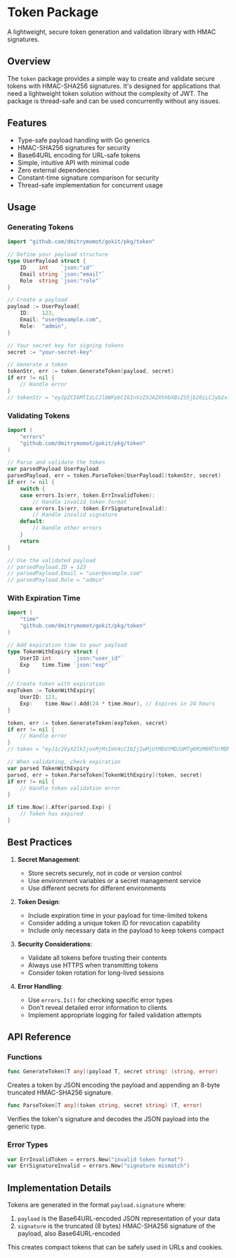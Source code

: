 # Token Package

A lightweight, secure token generation and validation library with HMAC signatures.

## Overview

The `token` package provides a simple way to create and validate secure tokens with HMAC-SHA256 signatures. It's designed for applications that need a lightweight token solution without the complexity of JWT. The package is thread-safe and can be used concurrently without any issues.

## Features

- Type-safe payload handling with Go generics
- HMAC-SHA256 signatures for security
- Base64URL encoding for URL-safe tokens
- Simple, intuitive API with minimal code
- Zero external dependencies
- Constant-time signature comparison for security
- Thread-safe implementation for concurrent usage

## Usage

### Generating Tokens

```go
import "github.com/dmitrymomot/gokit/pkg/token"

// Define your payload structure
type UserPayload struct {
    ID    int    `json:"id"`
    Email string `json:"email"`
    Role  string `json:"role"`
}

// Create a payload
payload := UserPayload{
    ID:    123,
    Email: "user@example.com",
    Role:  "admin",
}

// Your secret key for signing tokens
secret := "your-secret-key"

// Generate a token
tokenStr, err := token.GenerateToken(payload, secret)
if err != nil {
    // Handle error
}
// tokenStr = "eyJpZCI6MTIzLCJlbWFpbCI6InVzZXJAZXhhbXBsZS5jb20iLCJyb2xlIjoiYWRtaW4ifQ.I2SuLRl4BbY"
```

### Validating Tokens

```go
import (
    "errors"
    "github.com/dmitrymomot/gokit/pkg/token"
)

// Parse and validate the token
var parsedPayload UserPayload
parsedPayload, err = token.ParseToken[UserPayload](tokenStr, secret)
if err != nil {
    switch {
    case errors.Is(err, token.ErrInvalidToken):
        // Handle invalid token format
    case errors.Is(err, token.ErrSignatureInvalid):
        // Handle invalid signature
    default:
        // Handle other errors
    }
    return
}

// Use the validated payload
// parsedPayload.ID = 123
// parsedPayload.Email = "user@example.com"
// parsedPayload.Role = "admin"
```

### With Expiration Time

```go
import (
    "time"
    "github.com/dmitrymomot/gokit/pkg/token"
)

// Add expiration time to your payload
type TokenWithExpiry struct {
    UserID int       `json:"user_id"`
    Exp    time.Time `json:"exp"`
}

// Create token with expiration
expToken := TokenWithExpiry{
    UserID: 123,
    Exp:    time.Now().Add(24 * time.Hour), // Expires in 24 hours
}

token, err := token.GenerateToken(expToken, secret)
if err != nil {
    // Handle error
}
// token = "eyJ1c2VyX2lkIjoxMjMsImV4cCI6IjIwMjUtMDUtMDJUMTg6MzM6MTUrMDM6MDAifQ.xKQ_r8j0Ew"

// When validating, check expiration
var parsed TokenWithExpiry
parsed, err = token.ParseToken[TokenWithExpiry](token, secret)
if err != nil {
    // Handle token validation error
}

if time.Now().After(parsed.Exp) {
    // Token has expired
}
```

## Best Practices

1. **Secret Management**:
    - Store secrets securely, not in code or version control
    - Use environment variables or a secret management service
    - Use different secrets for different environments

2. **Token Design**:
    - Include expiration time in your payload for time-limited tokens
    - Consider adding a unique token ID for revocation capability
    - Include only necessary data in the payload to keep tokens compact

3. **Security Considerations**:
    - Validate all tokens before trusting their contents
    - Always use HTTPS when transmitting tokens
    - Consider token rotation for long-lived sessions

4. **Error Handling**:
    - Use `errors.Is()` for checking specific error types
    - Don't reveal detailed error information to clients
    - Implement appropriate logging for failed validation attempts

## API Reference

### Functions

```go
func GenerateToken[T any](payload T, secret string) (string, error)
```

Creates a token by JSON encoding the payload and appending an 8-byte truncated HMAC-SHA256 signature.

```go
func ParseToken[T any](token string, secret string) (T, error)
```

Verifies the token's signature and decodes the JSON payload into the generic type.

### Error Types

```go
var ErrInvalidToken = errors.New("invalid token format")
var ErrSignatureInvalid = errors.New("signature mismatch")
```

## Implementation Details

Tokens are generated in the format `payload.signature` where:

1. `payload` is the Base64URL-encoded JSON representation of your data
2. `signature` is the truncated (8 bytes) HMAC-SHA256 signature of the payload, also Base64URL-encoded

This creates compact tokens that can be safely used in URLs and cookies.
